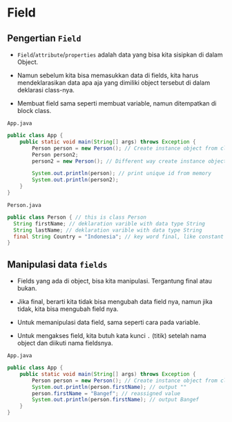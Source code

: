 # Field

## Pengertian `Field`

- `Field`/`attribute`/`properties` adalah data yang bisa kita sisipkan di dalam Object.

- Namun sebelum kita bisa memasukkan data di fields, kita harus mendeklarasikan data apa aja yang dimiliki object tersebut di dalam deklarasi class-nya.

- Membuat field sama seperti membuat variable, namun ditempatkan di block class.

`App.java`

```java
public class App {
    public static void main(String[] args) throws Exception {
        Person person = new Person(); // Create instance object from class Person.
        Person person2;
        person2 = new Person(); // Different way create instance object from class Person.

        System.out.println(person); // print unique id from memory 
        System.out.println(person2);
    }
}
```

`Person.java`

```java
public class Person { // this is class Person
  String firstName; // deklaration varible with data type String
  String lastName; // deklaration varible with data type String
  final String Country = "Indonesia"; // key word final, like constant variables cannot be reassigned.
}
```

## Manipulasi data `fields`

- Fields yang ada di object, bisa kita manipulasi. Tergantung final atau bukan.

- Jika final, berarti kita tidak bisa mengubah data field nya, namun jika tidak, kita bisa mengubah field nya.

- Untuk memanipulasi data field, sama seperti cara pada variable.

- Untuk mengakses field, kita butuh kata kunci `.` (titik) setelah nama object dan diikuti nama fieldsnya.

`App.java`

```java
public class App {
    public static void main(String[] args) throws Exception {
        Person person = new Person(); // Create instance object from class Person.
        System.out.println(person.firstName); // output ""
        person.firstName = "Bangef"; // reassigned value 
        System.out.println(person.firstName); // output Bangef
    }
}
```
